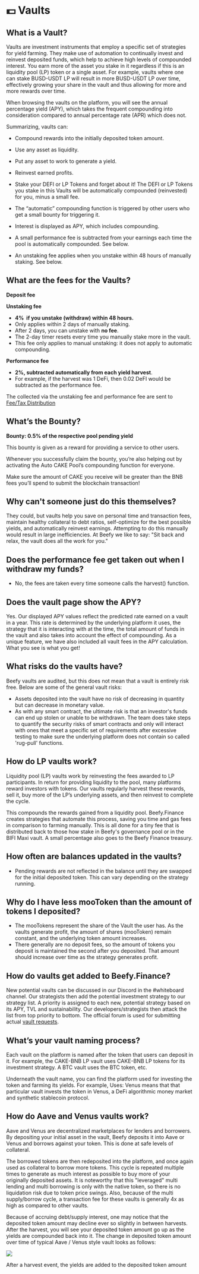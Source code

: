 # 💵 Vaults

## What is a Vault? <a id="what-is-a-vault"></a>

Vaults are investment instruments that employ a specific set of strategies for yield farming. They make use of automation to continually invest and reinvest deposited funds, which help to achieve high levels of compounded interest. You earn more of the asset you stake in it regardless if this is an liquidity pool \(LP\) token or a single asset. For example, vaults where one can stake BUSD-USDT LP will result in more BUSD-USDT LP over time, effectively growing your share in the vault and thus allowing for more and more rewards over time.

When browsing the vaults on the platform, you will see the annual percentage yield \(APY\), which takes the frequent compounding into consideration compared to annual percentage rate \(APR\) which does not.

Summarizing, vaults can:

* Compound rewards into the initially deposited token amount.
* Use any asset as liquidity.
* Put any asset to work to generate a yield.
* Reinvest earned profits.



* Stake your DEFI or LP Tokens and forget about it! The DEFI or LP Tokens you stake in this Vaults will be automatically compounded \(reinvested\) for you, minus a small fee.
* The “automatic” compounding function is triggered by other users who get a small bounty for triggering it.
* Interest is displayed as APY, which includes compounding.
* A small performance fee is subtracted from your earnings each time the pool is automatically compounded. See below.
* An unstaking fee applies when you unstake within 48 hours of manually staking. See below.

## What are the fees for the Vaults? <a id="what-are-the-fees-for-the-auto-cake-syrup-pool"></a>

**Deposit fee**

**Unstaking fee**

* **4%    if you unstake \(withdraw\) within 48 hours.**
* Only applies within 2 days of manually staking.
* After 2 days, you can unstake with **no fee**.
* The 2-day timer resets every time you manually stake more in the vault.
* This fee only applies to manual unstaking: it does not apply to automatic compounding.

**Performance fee**

* **2%, subtracted automatically from each yield harvest**.
* For example, if the harvest was 1 DeFi, then 0.02 DeFI would be subtracted as the performance fee.

The collected via the unstaking fee and performance fee are sent to [Fee/Tax Distribution](deposit-fee-redistribution.md) 

## What’s the Bounty? <a id="whats-the-auto-cake-bounty"></a>

**Bounty: 0.5% of the respective pool pending yield**

This bounty is given as a reward for providing a service to other users.

Whenever you successfully claim the bounty, you’re also helping out by activating the Auto CAKE Pool’s compounding function for everyone.

Make sure the amount of CAKE you receive will be greater than the BNB fees you’ll spend to submit the blockchain transaction!

## Why can't someone just do this themselves? <a id="why-cant-someone-just-do-this-themselves"></a>

They could, but vaults help you save on personal time and transaction fees, maintain healthy collateral to debt ratios, self-optimize for the best possible yields, and automatically reinvest earnings. Attempting to do this manually would result in large inefficiencies. At Beefy we like to say: "Sit back and relax, the vault does all the work for you."

## **Does the performance fee get taken out when I withdraw my funds?** <a id="does-the-performance-fee-get-taken-out-when-i-withdraw-my-funds"></a>

* No, the fees are taken every time someone calls the harvest\(\) function.

## Does the vault page show the APY? <a id="does-the-vault-page-show-the-apy"></a>

Yes. Our displayed APY values reflect the predicted rate earned on a vault in a year. This rate is determined by the underlying platform it uses, the strategy that it is interacting with at the time, the total amount of funds in the vault and also takes into account the effect of compounding. As a unique feature, we have also included all vault fees in the APY calculation. What you see is what you get!

## What risks do the vaults have? <a id="what-risks-do-the-vaults-have"></a>

Beefy vaults are audited, but this does not mean that a vault is entirely risk free. Below are some of the general vault risks:

* Assets deposited into the vault have no risk of decreasing in quantity but can decrease in monetary value.
* As with any smart contract, the ultimate risk is that an investor's funds can end up stolen or unable to be withdrawn. The team does take steps to quantify the security risks of smart contracts and only will interact with ones that meet a specific set of requirements after excessive testing to make sure the underlying platform does not contain so called 'rug-pull' functions.

## **How do LP vaults work?** <a id="how-do-lp-vaults-work"></a>

Liquidity pool \(LP\) vaults work by reinvesting the fees awarded to LP participants. In return for providing liquidity to the pool, many platforms reward investors with tokens. Our vaults regularly harvest these rewards, sell it, buy more of the LP’s underlying assets, and then reinvest to complete the cycle.

This compounds the rewards gained from a liquidity pool. Beefy.Finance creates strategies that automate this process, saving you time and gas fees in comparison to farming manually. This is all done for a tiny fee that is distributed back to those how stake in Beefy's governance pool or in the BIFI Maxi vault. A small percentage also goes to the Beefy Finance treasury.

## **How often are balances updated in the vaults?** <a id="how-often-are-balances-updated-in-the-vaults"></a>

* Pending rewards are not reflected in the balance until they are swapped for the initial deposited token. This can vary depending on the strategy running.

## **Why do I have less mooToken than the amount of tokens I deposited?** <a id="why-do-i-have-less-mootoken-than-the-amount-of-tokens-i-deposited"></a>

* The mooTokens represent the share of the Vault the user has. As the vaults generate profit, the amount of shares \(mooToken\) remain constant, and the underlying token amount increases.
* There generally are no deposit fees, so the amount of tokens you deposit is maintained the second after you deposited. That amount should increase over time as the strategy generates profit.

## **How do vaults get added to Beefy.Finance?** <a id="how-do-vaults-get-added-to-beefy-finance"></a>

New potential vaults can be discussed in our Discord in the \#whiteboard channel. Our strategists then add the potential investment strategy to our strategy list. A priority is assigned to each new, potential strategy based on its APY, TVL and sustainability. Our developers/strategists then attack the list from top priority to bottom. The official forum is used for submitting actual [vault requests](https://forum.beefy.finance/c/vault-requests).

## **What’s your vault naming process?** <a id="whats-your-vault-naming-process"></a>

Each vault on the platform is named after the token that users can deposit in it. For example, the CAKE-BNB LP vault uses CAKE-BNB LP tokens for its investment strategy. A BTC vault uses the BTC token, etc.

Underneath the vault name, you can find the platform used for investing the token and farming its yields. For example, Uses: Venus means that that particular vault invests the token in Venus, a DeFi algorithmic money market and synthetic stablecoin protocol.

## **How do Aave and Venus vaults work?** <a id="how-do-aave-and-venus-vaults-work"></a>

Aave and Venus are decentralized marketplaces for lenders and borrowers. By depositing your initial asset in the vault, Beefy deposits it into Aave or Venus and borrows against your token. This is done at safe levels of collateral.

The borrowed tokens are then redeposited into the platform, and once again used as collateral to borrow more tokens. This cycle is repeated multiple times to generate as much interest as possible to buy more of your originally deposited assets. It is noteworthy that this "leveraged" multi lending and multi borrowing is only with the native token, so there is no liquidation risk due to token price swings. Also, because of the multi supply/borrow cycle, a transaction fee for these vaults is generally 4x as high as compared to other vaults.

Because of accruing debt/supply interest, one may notice that the deposited token amount may decline ever so slightly in between harvests. After the harvest, you will see your deposited token amount go up as the yields are compounded back into it. The change in deposited token amount over time of typical Aave / Venus style vault looks as follows:

![](https://gblobscdn.gitbook.com/assets%2F-MJZ0tXJc-hdgL-YTlPk%2Fsync%2F4d04d93829ff3ac3c549e0d9d26b6eab358d3d8a.png?alt=media)

After a harvest event, the yields are added to the deposited token amount

